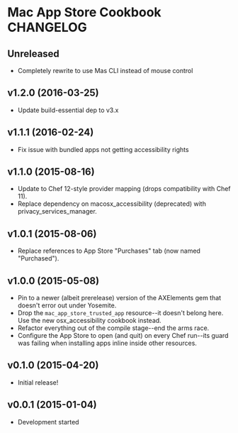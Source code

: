 Mac App Store Cookbook CHANGELOG
================================

Unreleased
----------
- Completely rewrite to use Mas CLI instead of mouse control

v1.2.0 (2016-03-25)
-------------------
- Update build-essential dep to v3.x

v1.1.1 (2016-02-24)
-------------------
- Fix issue with bundled apps not getting accessibility rights

v1.1.0 (2015-08-16)
-------------------
- Update to Chef 12-style provider mapping (drops compatibility with Chef 11).
- Replace dependency on macosx_accessibility (deprecated) with
  privacy_services_manager.

v1.0.1 (2015-08-06)
-------------------
- Replace references to App Store "Purchases" tab (now named "Purchased").

v1.0.0 (2015-05-08)
-------------------
- Pin to a newer (albeit prerelease) version of the AXElements gem that doesn't
  error out under Yosemite.
- Drop the `mac_app_store_trusted_app` resource--it doesn't belong here. Use
  the new osx_accessibility cookbook instead.
- Refactor everything out of the compile stage--end the arms race.
- Configure the App Store to open (and quit) on every Chef run--its guard
  was failing when installing apps inline inside other resources.

v0.1.0 (2015-04-20)
-------------------
- Initial release!

v0.0.1 (2015-01-04)
-------------------
- Development started
